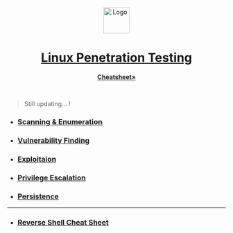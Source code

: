 <!-- PROJECT LOGO -->
<br />
<p align="center">
  <a href="https://github.com/sarathlalup">
    <img src="https://www.freepngimg.com/thumb/logo/69512-tux-logo-linux-free-hd-image.png" alt="Logo" width="60" height="60">
  <h1 align="center">Linux Penetration Testing </h1>
    
   </a>
  
<p align="center">
    <a href="https://github.com/sarathlalup/Cyber-security/blob/master/Windows%20Exploitaion/Penetration%20Testing%20Cheatsheet.md"><strong>Cheatsheet»</strong></a></p>
    <br />
  

 
</p>






> Still updating...   !
* ###    [Scanning & Enumeration](https://github.com/sarathlalup/Penetration-Testing/blob/master/Windows%20Exploitaion/02.Scanning%20&%20Enumeration/README.md)

* ###   [Vulnerability Finding](https://github.com/sarathlalup/Penetration-Testing/blob/master/Windows%20Exploitaion/03.Vulnerability%20Finding/README.md)

* ###  [Exploitaion](https://github.com/sarathlalup/Penetration-Testing/blob/master/Windows%20Exploitaion/Exploitation/README.md)

   
* ###   [Privilege Escalation](https://github.com/sarathlalup/Penetration-Testing/blob/master/Linux%20Exploitation/Privilege%20Escalation/README.md)

* ###   [Persistence](https://github.com/swisskyrepo/PayloadsAllTheThings/blob/master/Methodology%20and%20Resources/Linux%20-%20Persistence.md)
 
--------------------------------------------------------------------------------------------------------------------------------
* ###  [Reverse Shell Cheat Sheet ](https://github.com/swisskyrepo/PayloadsAllTheThings/blob/master/Methodology%20and%20Resources/Reverse%20Shell%20Cheatsheet.md)
